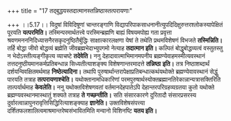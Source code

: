 +++
title = "17 तद्बुद्धयस्तदात्मानस्तन्निष्ठास्तत्परायणाः"

+++
।।5.17।। विदुषां विविदिषूणां चान्तरङ्गाणि
विद्यापरिपाकसाधनानीत्युपदिदिक्षुरुत्तरश्लोकस्यापेक्षितं पूरयति
**यत्परमिति।** तस्मिन्परमार्थतत्त्वे परस्मिन्ब्रह्मणि बाह्यं विषयमपोह्य
गता प्रवृत्ता श्रवणमनननिदिध्यासनैरसकृदनुष्ठितैर्बुद्धिः
साक्षात्कारलक्षणा येषां ते तथेति प्रथमविशेषणं विभजते **तस्मिन्निति।**
तर्हि बोद्धा जीवो बोद्धव्यं ब्रह्मेति जीवब्रह्मभेदाभ्युपगमो नेत्याह
**तदात्मान इति।** कल्पितं बोद्धृबोद्धव्यत्वं वस्तुतस्तु न
भेदोऽस्तीत्यङ्गीकृत्य व्याचष्टे **तदेवेति।** ननु देहादावात्माभिमानमपनीय
ब्रह्मण्येवाहमस्मीत्यवस्थानं तत्तदनुष्ठीयमानकर्मप्रतिबन्धान्न
सिध्यतीत्याशङ्क्य विशेषणान्तरमादत्ते **तन्निष्ठा** **इति।** तत्र
निष्ठाशब्दार्थं दर्शयन्विवक्षितमर्थमाह **निष्ठेत्यादिना।** तथापि
पुरुषार्थान्तरापेक्षाप्रतिबन्धात्कथंयथोक्ते ब्रह्मण्येवावस्थानं सेद्धुं
पारयति तत्राह **तत्परायणाश्चेति।** यथोक्तानामधिकारिणां
परमपुरुषार्थस्योक्तब्रह्मानतिरेकान्नान्यत्रासक्तिरिति तात्पर्यार्थमाह
**केवलेति।** ननु यथोक्तविशेषणवतां वर्तमानदेहपातेऽपि
देहान्तरपरिग्रहव्यग्रतया कुतो यथोक्ते ब्रह्मण्यवस्थानमास्थातुं शक्यते
तत्राह **ते** **गच्छन्तीति।** सति संसारकारणे दुरितादौ संसारप्रसरस्य
दुर्वारत्वान्नापुनरावृत्तिसिद्धिरित्याशङ्क्याह **ज्ञानेति।**
उक्तविशेषसंपत्त्या दर्शितफलशालित्वमाश्रमान्तरेष्वसंभावितमिति मन्वानो
विशिनष्टि **यतय इति।**
